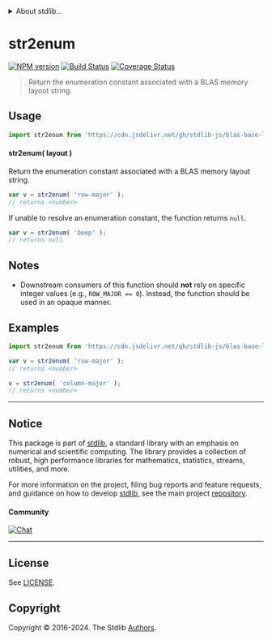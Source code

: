 <!--

@license Apache-2.0

Copyright (c) 2024 The Stdlib Authors.

Licensed under the Apache License, Version 2.0 (the "License");
you may not use this file except in compliance with the License.
You may obtain a copy of the License at

   http://www.apache.org/licenses/LICENSE-2.0

Unless required by applicable law or agreed to in writing, software
distributed under the License is distributed on an "AS IS" BASIS,
WITHOUT WARRANTIES OR CONDITIONS OF ANY KIND, either express or implied.
See the License for the specific language governing permissions and
limitations under the License.

-->


<details>
  <summary>
    About stdlib...
  </summary>
  <p>We believe in a future in which the web is a preferred environment for numerical computation. To help realize this future, we've built stdlib. stdlib is a standard library, with an emphasis on numerical and scientific computation, written in JavaScript (and C) for execution in browsers and in Node.js.</p>
  <p>The library is fully decomposable, being architected in such a way that you can swap out and mix and match APIs and functionality to cater to your exact preferences and use cases.</p>
  <p>When you use stdlib, you can be absolutely certain that you are using the most thorough, rigorous, well-written, studied, documented, tested, measured, and high-quality code out there.</p>
  <p>To join us in bringing numerical computing to the web, get started by checking us out on <a href="https://github.com/stdlib-js/stdlib">GitHub</a>, and please consider <a href="https://opencollective.com/stdlib">financially supporting stdlib</a>. We greatly appreciate your continued support!</p>
</details>

# str2enum

[![NPM version][npm-image]][npm-url] [![Build Status][test-image]][test-url] [![Coverage Status][coverage-image]][coverage-url] <!-- [![dependencies][dependencies-image]][dependencies-url] -->

> Return the enumeration constant associated with a BLAS memory layout string.

<!-- Section to include introductory text. Make sure to keep an empty line after the intro `section` element and another before the `/section` close. -->

<section class="intro">

</section>

<!-- /.intro -->

<!-- Package usage documentation. -->



<section class="usage">

## Usage

```javascript
import str2enum from 'https://cdn.jsdelivr.net/gh/stdlib-js/blas-base-layout-str2enum@v0.0.1-deno/mod.js';
```

#### str2enum( layout )

Return the enumeration constant associated with a BLAS memory layout string.

```javascript
var v = str2enum( 'row-major' );
// returns <number>
```

If unable to resolve an enumeration constant, the function returns `null`.

```javascript
var v = str2enum( 'beep' );
// returns null
```

</section>

<!-- /.usage -->

<!-- Package usage notes. Make sure to keep an empty line after the `section` element and another before the `/section` close. -->

<section class="notes">

## Notes

-   Downstream consumers of this function should **not** rely on specific integer values (e.g., `ROW_MAJOR == 0`). Instead, the function should be used in an opaque manner.

</section>

<!-- /.notes -->

<!-- Package usage examples. -->

<section class="examples">

## Examples

<!-- eslint no-undef: "error" -->

```javascript
import str2enum from 'https://cdn.jsdelivr.net/gh/stdlib-js/blas-base-layout-str2enum@v0.0.1-deno/mod.js';

var v = str2enum( 'row-major' );
// returns <number>

v = str2enum( 'column-major' );
// returns <number>
```

</section>

<!-- /.examples -->

<!-- Section to include cited references. If references are included, add a horizontal rule *before* the section. Make sure to keep an empty line after the `section` element and another before the `/section` close. -->

<section class="references">

</section>

<!-- /.references -->

<!-- Section for related `stdlib` packages. Do not manually edit this section, as it is automatically populated. -->

<section class="related">

</section>

<!-- /.related -->

<!-- Section for all links. Make sure to keep an empty line after the `section` element and another before the `/section` close. -->


<section class="main-repo" >

* * *

## Notice

This package is part of [stdlib][stdlib], a standard library with an emphasis on numerical and scientific computing. The library provides a collection of robust, high performance libraries for mathematics, statistics, streams, utilities, and more.

For more information on the project, filing bug reports and feature requests, and guidance on how to develop [stdlib][stdlib], see the main project [repository][stdlib].

#### Community

[![Chat][chat-image]][chat-url]

---

## License

See [LICENSE][stdlib-license].


## Copyright

Copyright &copy; 2016-2024. The Stdlib [Authors][stdlib-authors].

</section>

<!-- /.stdlib -->

<!-- Section for all links. Make sure to keep an empty line after the `section` element and another before the `/section` close. -->

<section class="links">

[npm-image]: http://img.shields.io/npm/v/@stdlib/blas-base-layout-str2enum.svg
[npm-url]: https://npmjs.org/package/@stdlib/blas-base-layout-str2enum

[test-image]: https://github.com/stdlib-js/blas-base-layout-str2enum/actions/workflows/test.yml/badge.svg?branch=v0.0.1
[test-url]: https://github.com/stdlib-js/blas-base-layout-str2enum/actions/workflows/test.yml?query=branch:v0.0.1

[coverage-image]: https://img.shields.io/codecov/c/github/stdlib-js/blas-base-layout-str2enum/main.svg
[coverage-url]: https://codecov.io/github/stdlib-js/blas-base-layout-str2enum?branch=main

<!--

[dependencies-image]: https://img.shields.io/david/stdlib-js/blas-base-layout-str2enum.svg
[dependencies-url]: https://david-dm.org/stdlib-js/blas-base-layout-str2enum/main

-->

[chat-image]: https://img.shields.io/gitter/room/stdlib-js/stdlib.svg
[chat-url]: https://app.gitter.im/#/room/#stdlib-js_stdlib:gitter.im

[stdlib]: https://github.com/stdlib-js/stdlib

[stdlib-authors]: https://github.com/stdlib-js/stdlib/graphs/contributors

[umd]: https://github.com/umdjs/umd
[es-module]: https://developer.mozilla.org/en-US/docs/Web/JavaScript/Guide/Modules

[deno-url]: https://github.com/stdlib-js/blas-base-layout-str2enum/tree/deno
[deno-readme]: https://github.com/stdlib-js/blas-base-layout-str2enum/blob/deno/README.md
[umd-url]: https://github.com/stdlib-js/blas-base-layout-str2enum/tree/umd
[umd-readme]: https://github.com/stdlib-js/blas-base-layout-str2enum/blob/umd/README.md
[esm-url]: https://github.com/stdlib-js/blas-base-layout-str2enum/tree/esm
[esm-readme]: https://github.com/stdlib-js/blas-base-layout-str2enum/blob/esm/README.md
[branches-url]: https://github.com/stdlib-js/blas-base-layout-str2enum/blob/main/branches.md

[stdlib-license]: https://raw.githubusercontent.com/stdlib-js/blas-base-layout-str2enum/main/LICENSE

</section>

<!-- /.links -->
